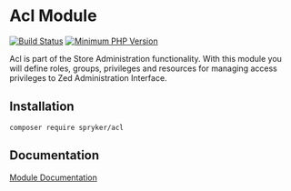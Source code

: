 # Acl Module
[![Build Status](https://travis-ci.org/spryker/acl.svg)](https://travis-ci.org/spryker/acl)
[![Minimum PHP Version](https://img.shields.io/badge/php-%3E%3D%207.2-8892BF.svg)](https://php.net/)

Acl is part of the Store Administration functionality. With this module you will define roles, groups, privileges and resources for managing access privileges to Zed Administration Interface.

## Installation

```
composer require spryker/acl
```

## Documentation

[Module Documentation](https://academy.spryker.com/developing_with_spryker/module_guide/user_rights_management.html)
